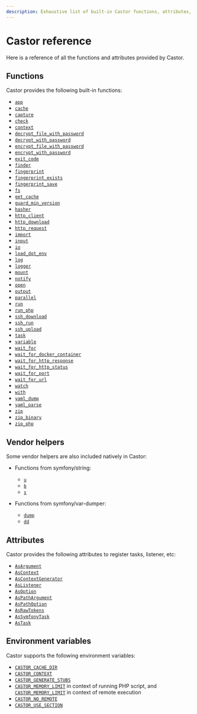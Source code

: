 ```yaml
---
description: Exhaustive list of built-in Castor functions, attributes, and environment variables supported.
---
```


# Castor reference

Here is a reference of all the functions and attributes provided by Castor.

## Functions

Castor provides the following built-in functions:

- [`app`](going-further/helpers/console-and-io.md#the-app-function)
- [`cache`](going-further/helpers/cache.md#the-cache-function)
- [`capture`](getting-started/run.md#the-capture-function)
- [`check`](going-further/helpers/assertion.md#the-check-function)
- [`context`](getting-started/context.md#the-context-function)
- [`decrypt_file_with_password`](going-further/helpers/crypto.md#the-decrypt_file_with_password-function)
- [`decrypt_with_password`](going-further/helpers/crypto.md#the-decrypt_with_password-function)
- [`encrypt_file_with_password`](going-further/helpers/crypto.md#the-encrypt_file_with_password-function)
- [`encrypt_with_password`](going-further/helpers/crypto.md#the-encrypt_with_password-function)
- [`exit_code`](getting-started/run.md#the-exit_code-function)
- [`finder`](going-further/helpers/filesystem.md#the-finder-function)
- [`fingerprint`](going-further/helpers/fingerprint.md#the-fingerprint-function)
- [`fingerprint_exists`](going-further/helpers/fingerprint.md#the-fingerprint_exists-and-fingerprint_save-functions)
- [`fingerprint_save`](going-further/helpers/fingerprint.md#the-fingerprint_exists-and-fingerprint_save-functions)
- [`fs`](going-further/helpers/filesystem.md#the-fs-function)
- [`get_cache`](going-further/helpers/cache.md#the-get_cache-function)
- [`guard_min_version`](going-further/helpers/version-check.md#the-guard_min_version-function)
- [`hasher`](going-further/helpers/fingerprint.md#the-hasher-function)
- [`http_client`](going-further/helpers/http-request.md#the-http_client-function)
- [`http_download`](going-further/helpers/http-request.md#the-http_download-function)
- [`http_request`](going-further/helpers/http-request.md#the-http_request-function)
- [`import`](getting-started/basic-usage.md#the-import-function)
- [`input`](going-further/helpers/console-and-io.md#the-input-function)
- [`io`](going-further/helpers/console-and-io.md#the-io-function)
- [`load_dot_env`](going-further/interacting-with-castor/dot-env.md#the-load_dot_env-function)
- [`log`](going-further/interacting-with-castor/log.md#the-log-function)
- [`logger`](going-further/interacting-with-castor/log.md#the-logger-function)
- [`mount`](going-further/extending-castor/mount.md)
- [`notify`](going-further/helpers/notify.md#the-notify-function)
- [`open`](going-further/helpers/open.md)
- [`output`](going-further/helpers/console-and-io.md#the-output-function)
- [`parallel`](going-further/helpers/parallel.md#the-parallel-function)
- [`run`](getting-started/run.md#the-run-function)
- [`run_php`](going-further/helpers/run-php.md)
- [`ssh_download`](going-further/helpers/ssh.md#the-ssh_download-function)
- [`ssh_run`](going-further/helpers/ssh.md#the-ssh_run-function)
- [`ssh_upload`](going-further/helpers/ssh.md#the-ssh_upload-function)
- [`task`](going-further/helpers/console-and-io.md#the-task-function)
- [`variable`](getting-started/context.md#the-variable-function)
- [`wait_for`](going-further/helpers/wait-for.md#the-wait_for-function)
- [`wait_for_docker_container`](going-further/helpers/wait-for.md#the-wait_for_docker_container-function)
- [`wait_for_http_response`](going-further/helpers/wait-for.md#the-wait_for_http_response-function)
- [`wait_for_http_status`](going-further/helpers/wait-for.md#the-wait_for_http_status-function)
- [`wait_for_port`](going-further/helpers/wait-for.md#the-wait_for_port-function)
- [`wait_for_url`](going-further/helpers/wait-for.md#the-wait_for_url-function)
- [`watch`](going-further/helpers/watch.md)
- [`with`](going-further/interacting-with-castor/advanced-context.md#the-with-function)
- [`yaml_dump`](going-further/helpers/yaml.md)
- [`yaml_parse`](going-further/helpers/yaml.md)
- [`zip`](going-further/helpers/archive.md)
- [`zip_binary`](going-further/helpers/archive.md)
- [`zip_php`](going-further/helpers/archive.md)

## Vendor helpers

Some vendor helpers are also included natively in Castor:

- Functions from symfony/string:
  - [`u`](https://symfony.com/doc/current/string.html#method-reference)
  - [`b`](https://symfony.com/doc/current/string.html#method-reference)
  - [`s`](https://symfony.com/doc/current/string.html#method-reference)

- Functions from symfony/var-dumper:
  - [`dump`](https://symfony.com/doc/current/components/var_dumper.html#the-dump-function)
  - [`dd`](https://symfony.com/doc/current/components/var_dumper.html#the-dump-function)

## Attributes

Castor provides the following attributes to register tasks, listener, etc:

- [`AsArgument`](getting-started/arguments.md#overriding-the-argument-name-and-description)
- [`AsContext`](getting-started/context.md#creating-a-new-context)
- [`AsContextGenerator`](going-further/interacting-with-castor/advanced-context.md#the-ascontextgenerator-attribute)
- [`AsListener`](going-further/extending-castor/events.md#registering-a-listener)
- [`AsOption`](getting-started/arguments.md#overriding-the-option-name-and-description)
- [`AsPathArgument`](getting-started/arguments.md#path-arguments-and-options)
- [`AsPathOption`](getting-started/arguments.md#path-arguments-and-options)
- [`AsRawTokens`](getting-started/arguments.md#arguments-without-configuration-nor-validation)
- [`AsSymfonyTask`](going-further/interacting-with-castor/symfony-task.md)
- [`AsTask`](getting-started/basic-usage.md)

## Environment variables

Castor supports the following environment variables:

- [`CASTOR_CACHE_DIR`](going-further/helpers/cache.md#cache-location-on-the-filesystem)
- [`CASTOR_CONTEXT`](getting-started/context.md#setting-a-default-context)
- [`CASTOR_GENERATE_STUBS`](installation.md#stubs)
- [`CASTOR_MEMORY_LIMIT`](going-further/helpers/run-php.md#script-requiring-more-memory)
  in context of running PHP script, and
  [`CASTOR_MEMORY_LIMIT`](getting-started/remote.md#more-memory) in context of
  remote execution
- [`CASTOR_NO_REMOTE`](going-further/extending-castor/remote-imports.md#preventing-remote-imports)
- [`CASTOR_USE_SECTION`](going-further/helpers/console-and-io.md#experimental-section-output)
